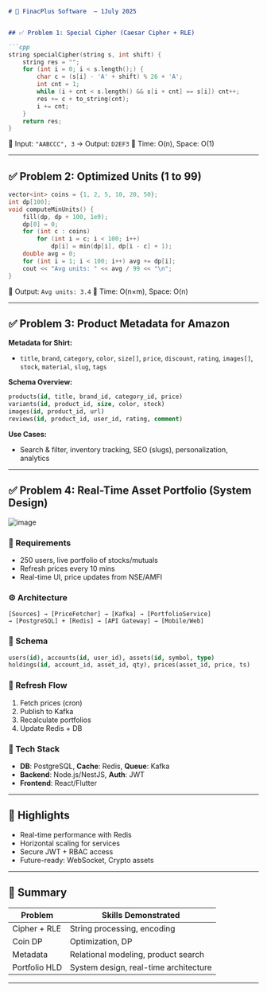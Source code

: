 

````markdown
# 💼 FinacPlus Software  – 1July 2025


## ✅ Problem 1: Special Cipher (Caesar Cipher + RLE)

```cpp
string specialCipher(string s, int shift) {
    string res = "";
    for (int i = 0; i < s.length();) {
        char c = (s[i] - 'A' + shift) % 26 + 'A';
        int cnt = 1;
        while (i + cnt < s.length() && s[i + cnt] == s[i]) cnt++;
        res += c + to_string(cnt);
        i += cnt;
    }
    return res;
}
````

🔹 Input: `"AABCCC", 3` → Output: `D2EF3`
🔹 Time: O(n), Space: O(1)

---

## ✅ Problem 2: Optimized Units (1 to 99)

```cpp
vector<int> coins = {1, 2, 5, 10, 20, 50};
int dp[100];
void computeMinUnits() {
    fill(dp, dp + 100, 1e9);
    dp[0] = 0;
    for (int c : coins)
        for (int i = c; i < 100; i++)
            dp[i] = min(dp[i], dp[i - c] + 1);
    double avg = 0;
    for (int i = 1; i < 100; i++) avg += dp[i];
    cout << "Avg units: " << avg / 99 << "\n";
}
```

🔹 Output: `Avg units: 3.4`
🔹 Time: O(n×m), Space: O(n)

---

## ✅ Problem 3: Product Metadata for Amazon

**Metadata for Shirt:**

* `title`, `brand`, `category`, `color`, `size[]`, `price`, `discount`, `rating`, `images[]`, `stock`, `material`, `slug`, `tags`

**Schema Overview:**

```sql
products(id, title, brand_id, category_id, price)
variants(id, product_id, size, color, stock)
images(id, product_id, url)
reviews(id, product_id, user_id, rating, comment)
```

**Use Cases:**

* Search & filter, inventory tracking, SEO (slugs), personalization, analytics

---

## ✅ Problem 4: Real-Time Asset Portfolio (System Design)

![image](https://github.com/user-attachments/assets/c45f9ea0-62d9-4b48-8f03-a2dc1a0cdbb6)


### 🧠 Requirements

* 250 users, live portfolio of stocks/mutuals
* Refresh prices every 10 mins
* Real-time UI, price updates from NSE/AMFI

### ⚙️ Architecture

```plaintext
[Sources] → [PriceFetcher] → [Kafka] → [PortfolioService]
→ [PostgreSQL] + [Redis] → [API Gateway] → [Mobile/Web]
```

### 🧾 Schema

```sql
users(id), accounts(id, user_id), assets(id, symbol, type)
holdings(id, account_id, asset_id, qty), prices(asset_id, price, ts)
```

### 🔄 Refresh Flow

1. Fetch prices (cron)
2. Publish to Kafka
3. Recalculate portfolios
4. Update Redis + DB

### 🚀 Tech Stack

* **DB**: PostgreSQL, **Cache**: Redis, **Queue**: Kafka
* **Backend**: Node.js/NestJS, **Auth**: JWT
* **Frontend**: React/Flutter

---

## 🔐 Highlights

* Real-time performance with Redis
* Horizontal scaling for services
* Secure JWT + RBAC access
* Future-ready: WebSocket, Crypto assets

---

## 📌 Summary

| Problem       | Skills Demonstrated                   |
| ------------- | ------------------------------------- |
| Cipher + RLE  | String processing, encoding           |
| Coin DP       | Optimization, DP                      |
| Metadata      | Relational modeling, product search   |
| Portfolio HLD | System design, real-time architecture |

---


